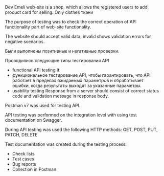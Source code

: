 Dev Emeli web-site is a shop, which allows the registered users to add product card for selling. Only clothes ткани

The purpose of testing was to check the correct operation of API functionality   part of web-site functionality.



The website should accept valid data, invalid shows validation errors for negative scenarios.


Были выполнены позитивные и негативные проверки.

Проводились следующие типы тестирования API
- functional API testing
It 
- функциональное тестирование API, чтобы гарантировать, что API работает в пределах ожидаемых параметров и обрабатывает ошибки, когда результаты выходят за указанные параметры. 
- usability testing
Response from a server should consist of correct status code and validation message in response body. 

Postman v7 was used for testing API.

API testing was performed on the integration level with using test documentation on Swagger.

During API testing was used the following HTTP methods: GET, POST, PUT, PATCH, DELETE

Test documentation was created during the testing process:
- Check lists
- Test cases
- Bug reports
- Collection in Postman
